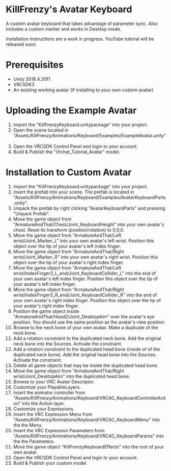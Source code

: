 # KillFrenzy's Avatar Keyboard
A custom avatar keyboard that takes advantage of parameter sync. Also includes a custom marker and works in Desktop mode.

Installation Instructions are a work in progress. YouTube tutorial will be released soon.

# Prerequisites
- Unity 2018.4.20f1
- VRCSDK3
- An existing working avatar (if installing to your own custom avatar)

# Uploading the Example Avatar
1. Import the "KillFrenzyKeyboard.unitypackage" into your project.
2. Open the scene located in "Assets/KillFrenzy/Animations/Keyboard/Examples/ExampleAvatar.unity".
3. Open the VRCSDK Control Panel and login to your account.
4. Build & Publish the "Vrchat_Tutorial_Avatar" model.

# Installation to Custom Avatar
1. Import the "KillFrenzyKeyboard.unitypackage" into your project.
2. Insert the prefab into your scene. The prefab is located in "Assets/KillFrenzy/Animations/Keyboard/Examples/AvatarKeyboardParts.unity".
3. Unpack the prefab by right clicking "AvatarKeyboardParts" and pressing "Unpack Prefab".
4. Move the game object from "ArmatureAndThat/Chest/Joint_KeyboardHeight" into your own avatar's chest. Reset its transform (position/rotation) to 0,0,0.
5. Move the game object from "ArmatureAndThat/Left wrist/Joint_Marker_L" into your own avatar's left wrist. Position this object over the tip of your avatar's left index finger.
6. Move the game object from "ArmatureAndThat/Right wrist/Joint_Marker_R" into your own avatar's right wrist. Position this object over the tip of your avatar's right index finger.
7. Move the game object from "ArmatureAndThat/Left wrist/IndexFinger3_L_end/Joint_KeyboardCollider_L" into the end of your own avatar's left index finger. Position this object over the tip of your avatar's left index finger.
8. Move the game object from "ArmatureAndThat/Right wrist/IndexFinger3_R_end/Joint_KeyboardCollider_R" into the end of your own avatar's right index finger. Position this object over the tip of your avatar's right index finger.
9. Position the game object inside "ArmatureAndThat/Head2/Joint_DesktopAim" over the avatar's eye position. You should use the same position as the avatar's view position.
10. Browse to the neck bone of your own avatar. Make a duplicate of the neck bone.
11. Add a rotation constraint to the duplicated neck bone. Add the original neck bone into the Sources. Activate the constraint.
12. Add a rotation constraint to the duplicated head bone (inside of of the duplicated neck bone). Add the original head bone into the Sources. Activate the constraint.
13. Delete all game objects that may be inside the duplicated head bone.
14. Move the game object from "ArmatureAndThat/Right wrist/Joint_DesktopAim" into the duplicated head bone.
15. Browse to your VRC Avatar Descriptor.
16. Customize your PlayableLayers.
17. Insert the animator controller from "Assets/KillFrenzy/Animations/Keyboard/VRCAC_KeyboardControllerAction" into the Action layer.
18. Customize your Expressions.
19. Insert the VRC Expression Menu from "Assets/KillFrenzy/Animations/Keyboard/VRCAC_KeyboardMenu" into the the Menu.
20. Insert the VRC Expression Paramaters from "Assets/KillFrenzy/Animations/Keyboard/VRCAC_KeyboardParams" into the the Parameters.
21. Move the game object "KillFrenzyKeyboardEffects" into the root of your own avatar.
22. Open the VRCSDK Control Panel and login to your account.
23. Build & Publish your custom model.
